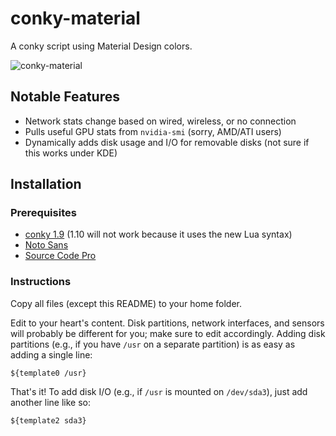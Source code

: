 # conky-material

A conky script using Material Design colors.

![conky-material](http://i.imgur.com/91VsSxm.png)

## Notable Features

* Network stats change based on wired, wireless, or no connection
* Pulls useful GPU stats from `nvidia-smi` (sorry, AMD/ATI users)
* Dynamically adds disk usage and I/O for removable disks (not sure if this works under KDE)

## Installation

### Prerequisites

* [conky 1.9](https://github.com/brndnmtthws/conky/releases/tag/1.9.0) (1.10 will not work because it uses the new Lua syntax)
* [Noto Sans](https://www.google.com/get/noto/)
* [Source Code Pro](https://github.com/adobe-fonts/source-code-pro/releases/latest)

### Instructions

Copy all files (except this README) to your home folder.

Edit to your heart's content. Disk partitions, network interfaces, and sensors will probably be different for you; make sure to edit accordingly. Adding disk partitions (e.g., if you have `/usr` on a separate partition) is as easy as adding a single line:

```
${template0 /usr}
```

That's it! To add disk I/O (e.g., if `/usr` is mounted on `/dev/sda3`), just add another line like so:

```
${template2 sda3}
```
